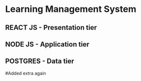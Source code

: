 # Learning Management System

## REACT JS - Presentation tier
## NODE JS - Application tier
## POSTGRES - Data tier

#Added extra again
